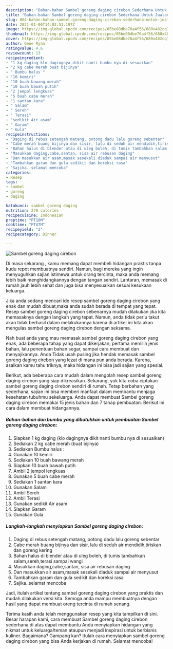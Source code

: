 ```yaml
---
description: "Bahan-bahan Sambel goreng daging cirebon Sederhana Untuk Jualan"
title: "Bahan-bahan Sambel goreng daging cirebon Sederhana Untuk Jualan"
slug: 804-bahan-bahan-sambel-goreng-daging-cirebon-sederhana-untuk-jualan
date: 2021-01-06T14:03:51.197Z
image: https://img-global.cpcdn.com/recipes/05be08dbe76a4f56/680x482cq70/sambel-goreng-daging-cirebon-foto-resep-utama.jpg
thumbnail: https://img-global.cpcdn.com/recipes/05be08dbe76a4f56/680x482cq70/sambel-goreng-daging-cirebon-foto-resep-utama.jpg
cover: https://img-global.cpcdn.com/recipes/05be08dbe76a4f56/680x482cq70/sambel-goreng-daging-cirebon-foto-resep-utama.jpg
author: Gene Ryan
ratingvalue: 4.6
reviewcount: 13
recipeingredient:
- "1 kg daging klo dagingnya dikit nanti bumbu nya di sesuaikan"
- "2 kg cabe merah buat bijinya"
- " Bumbu halus "
- "10 kemiri"
- "10 buah bawang merah"
- "10 buah bawah putih"
- "2 jempol lengkuas"
- "5 buah cabe merah"
- "1 santan kara"
- " Salam"
- " Sereh"
- " Terasi"
- "sedikit Air asam"
- " Garam"
- " Gula"
recipeinstructions:
- "Daging di rebus setengah matang, potong dadu lalu goreng sebentar"
- "Cabe merah buang bijinya dan sisir, lalu di seduh air mendidih,tiriskan dan goreng kering"
- "Bahan halus di blender atau di uleg boleh, di tumis tambahkan salam,sereh,terasi sampai wangi"
- "Masukkan daging,cabe,santan, sisa air rebusan daging"
- "Dan masukkan air asam,masak sesekali diaduk sampai air menyusut"
- "Tambahkan garam dan gula sedikit dan koreksi rasa"
- "Sajika..selamat mencoba"
categories:
- Resep
tags:
- sambel
- goreng
- daging

katakunci: sambel goreng daging 
nutrition: 270 calories
recipecuisine: Indonesian
preptime: "PT10M"
cooktime: "PT47M"
recipeyield: "2"
recipecategory: Dinner

---
```



![Sambel goreng daging cirebon](https://img-global.cpcdn.com/recipes/05be08dbe76a4f56/680x482cq70/sambel-goreng-daging-cirebon-foto-resep-utama.jpg)

Di masa  sekarang , kamu memang dapat membeli hidangan praktis tanpa kudu repot membuatnya sendiri. Namun, bagi mereka yang ingin menyuguhkan sajian istimewa untuk orang tercinta, maka anda memang lebih baik menghidangkannya dengan tangan sendiri. Lantaran, memasak di rumah jauh lebih sehat dan juga bisa menyesuaikan sesuai kesukaan keluarga.

Jika anda sedang mencari ide resep sambel goreng daging cirebon yang enak dan mudah dibuat,maka anda sudah berada di tempat yang tepat. Resep sambel goreng daging cirebon  sebenarnya mudah dilakukan jika kita memasaknya dengan langkah yang tepat. Namun, anda tidak perlu takut akan tidak berhasil dalam melakukannya 
karena di artikel ini kita akan mengulas sambel goreng daging cirebon dengan seksama.  



Nah buat anda yang mau memasak sambel goreng daging cirebon yang enak, ada beberapa tahap yang dapat dikerjakan, pertama memilih jenis bahan, lalu penentuan bahan segar, sampai cara membuat dan menyajikannya. Anda Tidak usah pusing jika hendak memasak sambel goreng daging cirebon yang lezat di mana pun anda berada. Karena, asalkan kamu  tahu triknya, maka hidangan ini bisa jadi sajian yang spesial.

Berikut, ada beberapa cara mudah dalam mengolah resep sambel goreng daging cirebon yang siap dikreasikan. Sekarang, yuk kita coba ciptakan sambel goreng daging cirebon sendiri di rumah. Tetap berbahan yang sederhana, sajian ini bisa memberi manfaat dalam membantu menjaga kesehatan tubuhmu sekeluarga. Anda dapat membuat Sambel goreng daging cirebon memakai 15 jenis bahan dan 7 tahap pembuatan. Berikut ini cara dalam membuat hidangannya.

<!--inarticleads1-->

##### Bahan-bahan dan bumbu yang dibutuhkan untuk pembuatan Sambel goreng daging cirebon:

1. Siapkan 1 kg daging (klo dagingnya dikit nanti bumbu nya di sesuaikan)
1. Sediakan 2 kg cabe merah (buat bijinya)
1. Sediakan  Bumbu halus :
1. Gunakan 10 kemiri
1. Sediakan 10 buah bawang merah
1. Siapkan 10 buah bawah putih
1. Ambil 2 jempol lengkuas
1. Gunakan 5 buah cabe merah
1. Sediakan 1 santan kara
1. Gunakan  Salam
1. Ambil  Sereh
1. Ambil  Terasi
1. Gunakan sedikit Air asam
1. Siapkan  Garam
1. Gunakan  Gula




<!--inarticleads2-->

##### Langkah-langkah menyiapkan Sambel goreng daging cirebon:

1. Daging di rebus setengah matang, potong dadu lalu goreng sebentar
1. Cabe merah buang bijinya dan sisir, lalu di seduh air mendidih,tiriskan dan goreng kering
1. Bahan halus di blender atau di uleg boleh, di tumis tambahkan salam,sereh,terasi sampai wangi
1. Masukkan daging,cabe,santan, sisa air rebusan daging
1. Dan masukkan air asam,masak sesekali diaduk sampai air menyusut
1. Tambahkan garam dan gula sedikit dan koreksi rasa
1. Sajika..selamat mencoba




Jadi, itulah artikel tentang  sambel goreng daging cirebon  yang praktis dan mudah dilakukan versi kita. Semoga anda mampu membuatnya dengan hasil yang dapat membuat oreng tercinta di rumah senang. 

Terima kasih anda telah menggunakan resep yang kita tampilkan di sini. Besar harapan kami, cara membuat  Sambel goreng daging cirebon sederhana di atas dapat membantu Anda menyiapkan hidangan yang nikmat untuk keluarga/teman ataupun menjadi inspirasi untuk berbisnis kuliner. Bagaimana? Gampang kan? Itulah cara menyiapkan sambel goreng daging cirebon yang bisa Anda kerjakan di rumah. Selamat mencoba!

